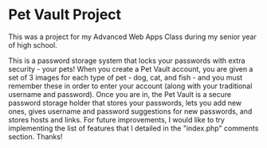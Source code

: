 # Pet Vault Project

This was a project for my Advanced Web Apps Class during my senior year of high school.

This is a password storage system that locks your passwords with extra security - your pets! When you create a Pet Vault account, you are given a set of 3 images for each type of pet - dog, cat, and fish - and you must remember these in order to enter your account (along with your traditional username and password). Once you are in, the Pet Vault is a secure password storage holder that stores your passwords, lets you add new ones, gives username and password suggestions for new passwords, and stores hosts and links. For future improvements, I would like to try implementing the list of features that I detailed in the "index.php" comments section. Thanks!
